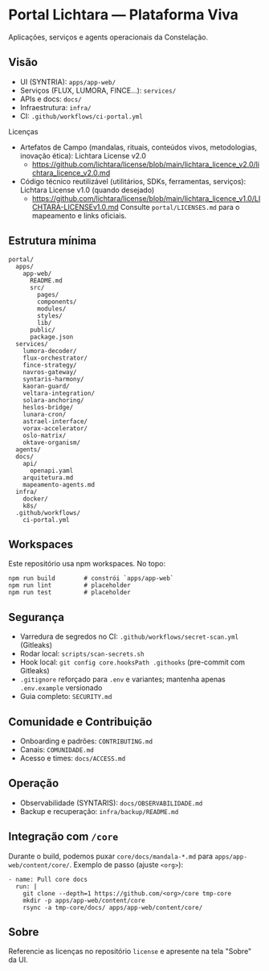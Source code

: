 # Portal Lichtara — Plataforma Viva
Aplicações, serviços e agents operacionais da Constelação.

## Visão
- UI (SYNTRIA): `apps/app-web/`
- Serviços (FLUX, LUMORA, FINCE…): `services/`
- APIs e docs: `docs/`
- Infraestrutura: `infra/`
- CI: `.github/workflows/ci-portal.yml`

Licenças
- Artefatos de Campo (mandalas, rituais, conteúdos vivos, metodologias, inovação ética): Lichtara License v2.0
  - https://github.com/lichtara/license/blob/main/lichtara_licence_v2.0/lichtara_licence_v2.0.md
- Código técnico reutilizável (utilitários, SDKs, ferramentas, serviços): Lichtara License v1.0 (quando desejado)
  - https://github.com/lichtara/license/blob/main/lichtara_licence_v1.0/LICHTARA-LICENSEv1.0.md
Consulte `portal/LICENSES.md` para o mapeamento e links oficiais.

## Estrutura mínima
```
portal/
  apps/
    app-web/
      README.md
      src/
        pages/
        components/
        modules/
        styles/
        lib/
      public/
      package.json
  services/
    lumora-decoder/
    flux-orchestrator/
    fince-strategy/
    navros-gateway/
    syntaris-harmony/
    kaoran-guard/
    veltara-integration/
    solara-anchoring/
    heslos-bridge/
    lunara-cron/
    astrael-interface/
    vorax-accelerator/
    oslo-matrix/
    oktave-organism/
  agents/
  docs/
    api/
      openapi.yaml
    arquitetura.md
    mapeamento-agents.md
  infra/
    docker/
    k8s/
  .github/workflows/
    ci-portal.yml
```

## Workspaces
Este repositório usa npm workspaces. No topo:

```
npm run build        # constrói `apps/app-web`
npm run lint         # placeholder
npm run test         # placeholder
```

## Segurança
- Varredura de segredos no CI: `.github/workflows/secret-scan.yml` (Gitleaks)
- Rodar local: `scripts/scan-secrets.sh`
- Hook local: `git config core.hooksPath .githooks` (pre-commit com Gitleaks)
- `.gitignore` reforçado para `.env` e variantes; mantenha apenas `.env.example` versionado
 - Guia completo: `SECURITY.md`

## Comunidade e Contribuição
- Onboarding e padrões: `CONTRIBUTING.md`
- Canais: `COMUNIDADE.md`
- Acesso e times: `docs/ACCESS.md`

## Operação
- Observabilidade (SYNTARIS): `docs/OBSERVABILIDADE.md`
- Backup e recuperação: `infra/backup/README.md`

## Integração com `/core`
Durante o build, podemos puxar `core/docs/mandala-*.md` para `apps/app-web/content/core/`.
Exemplo de passo (ajuste `<org>`):

```
- name: Pull core docs
  run: |
    git clone --depth=1 https://github.com/<org>/core tmp-core
    mkdir -p apps/app-web/content/core
    rsync -a tmp-core/docs/ apps/app-web/content/core/
```

## Sobre
Referencie as licenças no repositório `license` e apresente na tela "Sobre" da UI.

